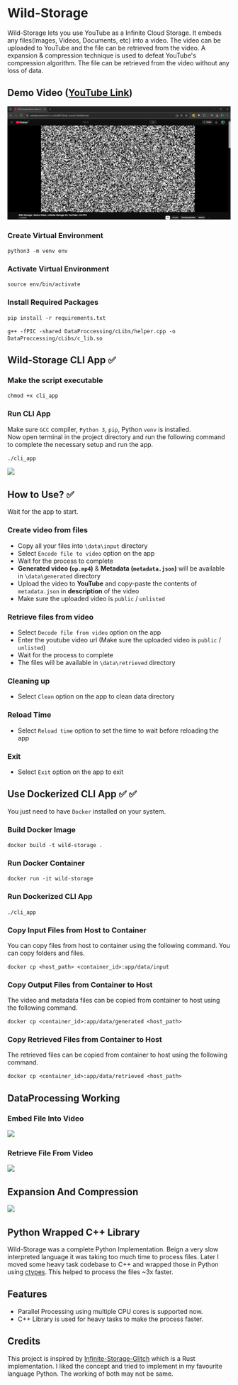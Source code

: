 # Wild-Storage

Wild-Storage lets you use YouTube as a Infinite Cloud Storage. It embeds any files(Images, Videos, Documents, etc) into a video. The video can be uploaded to YouTube and the file can be retrieved from the video. A expansion & compression technique is used to defeat YouTube's compression algorithm. The file can be retrieved from the video without any loss of data.

## Demo Video ([YouTube Link](https://youtu.be/vcmBo9KfTC8))

![ezgif com-gif-maker](https://github.com/bibek36/Wild-Storage/blob/main/Testing.png)

### Create Virtual Environment

```console
python3 -m venv env
```

### Activate Virtual Environment

```console
source env/bin/activate
```

### Install Required Packages

```console
pip install -r requirements.txt
```

```console
g++ -fPIC -shared DataProccessing/cLibs/helper.cpp -o DataProccessing/cLibs/c_lib.so
```

## Wild-Storage CLI App ✅

### Make the script executable

```console
chmod +x cli_app
```

### Run CLI App

Make sure ```GCC``` compiler, ```Python 3```, ```pip```, Python ```venv``` is installed. \
Now open terminal in the project directory and run the following command to complete the necessary setup and run the app.

```console
./cli_app
```

<img src="https://tomato-semantic-alligator-932.mypinata.cloud/ipfs/QmQdnLR9RmjFDLxb39VpqC8N5se9wbhPBRaLsd65uALVBD?_gl=1*1jcg77v*_ga*MjA2MjA3MzczMS4xNzA0NTQzNDQ0*_ga_5RMPXG14TE*MTcwNDU0MzQ0My4xLjEuMTcwNDU0MzU2NC42MC4wLjA.">

## How to Use? ✅

Wait for the app to start.

### Create video from files

- Copy all your files into ```\data\input``` directory
- Select ```Encode file to video``` option on the app
- Wait for the process to complete
- <b>Generated video (```op.mp4```)</b> & <b>Metadata (```metadata.json```)</b> will be available in ```\data\generated``` directory
- Upload the video to <b>YouTube</b> and copy-paste the contents of ```metadata.json``` in <b>description</b> of the video
- Make sure the uploaded video is ```public``` / ```unlisted```

### Retrieve files from video

- Select ```Decode file from video``` option on the app
- Enter the youtube video url (Make sure the uploaded video is ```public``` / ```unlisted```)
- Wait for the process to complete
- The files will be available in ```\data\retrieved``` directory

### Cleaning up

- Select ```Clean``` option on the app to clean data directory

### Reload Time

- Select ```Reload time``` option to set the time to wait before reloading the app

### Exit

- Select ```Exit``` option on the app to exit

## Use Dockerized CLI App ✅ ✅

You just need to have ```Docker``` installed on your system.

### Build Docker Image

```console
docker build -t wild-storage .
```

### Run Docker Container

```console
docker run -it wild-storage
```

### Run Dockerized CLI App

```console
./cli_app
```

### Copy Input Files from Host to Container

You can copy files from host to container using the following command. You can copy folders and files.

```console
docker cp <host_path> <container_id>:app/data/input
```

### Copy Output Files from Container to Host

The video and metadata files can be copied from container to host using the following command.

```console
docker cp <container_id>:app/data/generated <host_path>
```

### Copy Retrieved Files from Container to Host

The retrieved files can be copied from container to host using the following command.

```console
docker cp <container_id>:app/data/retrieved <host_path>
```

## DataProcessing Working

### Embed File Into Video

<img src="https://tomato-semantic-alligator-932.mypinata.cloud/ipfs/QmNx7xX1pn3ngduQU5n9GKC8NwfH7GRQXfGB4mFuxphtqa">

### Retrieve File From Video

<img src="https://tomato-semantic-alligator-932.mypinata.cloud/ipfs/QmUMXUJZ11mgpp8oEmGPeTenK4669uwJesUVJmK1UDQwvV">

## Expansion And Compression

<img src="https://tomato-semantic-alligator-932.mypinata.cloud/ipfs/Qma8CRjSV7Azkp3uMfda1aWDNHGNQgy1haC6fcuuWHMJ8Y">

## Python Wrapped C++ Library

Wild-Storage was a complete Python Implementation. Beign a very slow interpreted language it was taking too much time to process files. Later I moved some heavy task codebase to C++ and wrapped those in Python using [ctypes](https://docs.python.org/3/library/ctypes.html). This helped to process the files ~3x faster.

## Features

- Parallel Processing using multiple CPU cores is supported now.
- C++ Library is used for heavy tasks to make the process faster.

## Credits

This project is inspired by [Infinite-Storage-Glitch](https://github.com/DvorakDwarf/Infinite-Storage-Glitch) which is a Rust implementation. I liked the concept and tried to implement in my favourite language Python. The working of both may not be same.

